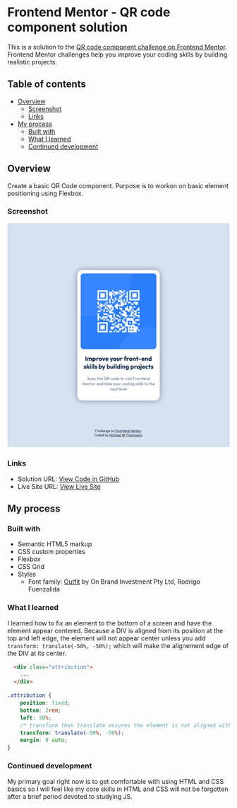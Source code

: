 # Frontend Mentor - QR code component solution

This is a solution to the [QR code component challenge on Frontend Mentor](https://www.frontendmentor.io/challenges/qr-code-component-iux_sIO_H). Frontend Mentor challenges help you improve your coding skills by building realistic projects. 


## Table of contents

- [Overview](#overview)
  - [Screenshot](#screenshot)
  - [Links](#links)
- [My process](#my-process)
  - [Built with](#built-with)
  - [What I learned](#what-i-learned)
  - [Continued development](#continued-development)


## Overview

Create a basic QR Code component. Purpose is to workon on basic element positioning using Flexbox.


### Screenshot

![](./images/solution.png)


### Links

- Solution URL: [View Code in GitHub](https://github.com/14thommi/frontend-mentor-qr-code-component)
- Live Site URL: [View Live Site](https://14thommi.github.io/frontend-mentor-qr-code-component/)


## My process

### Built with

- Semantic HTML5 markup
- CSS custom properties
- Flexbox
- CSS Grid
- Styles
  - Font family: [Outfit](https://fonts.google.com/specimen/Outfit) by On Brand Investment Pty Ltd, Rodrigo Fuenzalida


### What I learned

I learned how to fix an element to the bottom of a screen and have the element appear centered. Because a DIV is aligned from its position at the top and left edge, the element will not appear center unless you add `transform: translate(-50%, -50%);` which will make the alignement edge  of the DIV at its center.


```html
  <div class="attribution">
    ...
  </div>
```
```css
.attribution {
    position: fixed;
    bottom: 2rem;
    left: 50%;
    /* transform then translate ensures the element is not aligned with the left of the DIV at (left 50%) but instead the center of the DIV */
    transform: translate(-50%, -50%);
    margin: 0 auto;
}
```


### Continued development

My primary goal right now is to get comfortable with using HTML and CSS basics so I will feel like my core skills in HTML and CSS will not be forgotten after a brief period devoted to studying JS. 